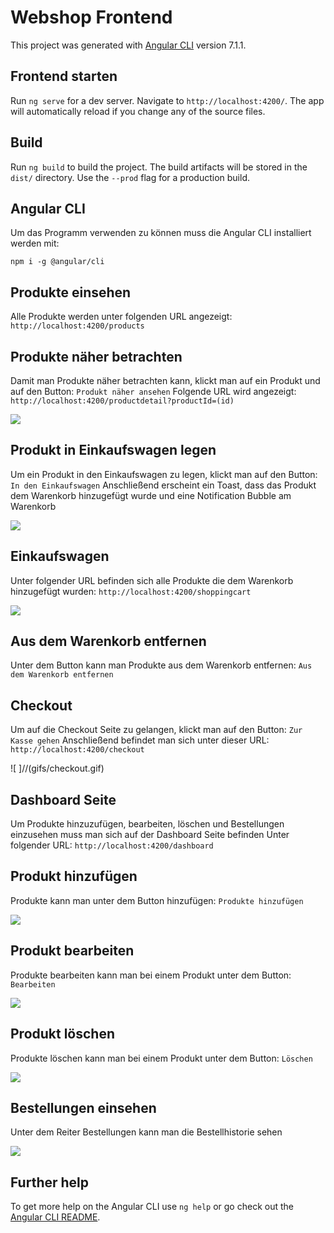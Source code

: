 

# Webshop Frontend

This project was generated with [Angular CLI](https://github.com/angular/angular-cli) version 7.1.1.

## Frontend starten

Run `ng serve` for a dev server. Navigate to `http://localhost:4200/`. The app will automatically reload if you change any of the source files.


## Build

Run `ng build` to build the project. The build artifacts will be stored in the `dist/` directory. Use the `--prod` flag for a production build.

## Angular CLI
Um das Programm verwenden zu können muss die Angular CLI installiert werden mit:

``npm i -g @angular/cli``

## Produkte einsehen
Alle Produkte werden unter folgenden URL angezeigt:
``http://localhost:4200/products``


## Produkte näher betrachten
Damit man Produkte näher betrachten kann, klickt man auf ein Produkt und auf den Button:
``Produkt näher ansehen``
Folgende URL wird angezeigt:
``http://localhost:4200/productdetail?productId=(id)``

![ ](gifs/detailproduct.gif)

## Produkt in Einkaufswagen legen
Um ein Produkt in den Einkaufswagen zu legen, klickt man auf den Button:
``In den Einkaufswagen``
Anschließend erscheint ein Toast, dass das Produkt dem Warenkorb hinzugefügt wurde und eine Notification Bubble am Warenkorb

![ ](gifs/Addcart.gif)

## Einkaufswagen
Unter folgender URL befinden sich alle Produkte die dem Warenkorb hinzugefügt wurden:
``http://localhost:4200/shoppingcart``

![ ](gifs/shoppingcart.gif)

## Aus dem Warenkorb entfernen
Unter dem Button kann man Produkte aus dem Warenkorb entfernen:
``Aus dem Warenkorb entfernen``

## Checkout
Um auf die Checkout Seite zu gelangen, klickt man auf den Button:
``Zur Kasse gehen``
Anschließend befindet man sich unter dieser URL:
``http://localhost:4200/checkout``

![ ]//(gifs/checkout.gif)

## Dashboard Seite
Um Produkte hinzuzufügen, bearbeiten, löschen und Bestellungen einzusehen muss man sich auf der Dashboard Seite befinden
Unter folgender URL:
``http://localhost:4200/dashboard``

## Produkt hinzufügen
Produkte kann man unter dem Button hinzufügen:
``Produkte hinzufügen``

![ ](gifs/newproduct.gif)

## Produkt bearbeiten
Produkte bearbeiten kann man bei einem Produkt unter dem Button:
``Bearbeiten``

![](gifs/editproduct.gif)

## Produkt löschen
Produkte löschen kann man bei einem Produkt unter dem Button:
``Löschen``

![](gifs/deleteproduct.gif)

## Bestellungen einsehen
Unter dem Reiter Bestellungen kann man die Bestellhistorie sehen

![](gifs/bestellungen.gif)

## Further help

To get more help on the Angular CLI use `ng help` or go check out the [Angular CLI README](https://github.com/angular/angular-cli/blob/master/README.md).
